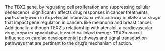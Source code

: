 The TBX2 gene, by regulating cell proliferation and suppressing cellular senescence, significantly affects drug responses in cancer treatments, particularly seen in its potential interactions with pathway inhibitors or drugs that impact gene regulation in cancers like melanoma and breast cancer. Additionally, although TBX2's relationship with atenolol, a cardiovascular drug, appears speculative, it could be linked through TBX2’s overall influence on cardiac developmental pathways and signal transduction pathways that are pertinent to the drug’s mechanism of action.